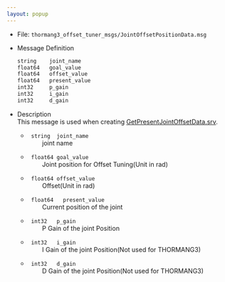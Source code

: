 ```yaml
---
layout: popup
---
```


- File: `thormang3_offset_tuner_msgs/JointOffsetPositionData.msg`

- Message Definition

    ```c
    string    joint_name
    float64   goal_value
    float64   offset_value
    float64   present_value
    int32     p_gain
    int32     i_gain
    int32     d_gain
    ```

- Description  
This message is used when creating [GetPresentJointOffsetData.srv].

    * ` string  joint_name`  
&emsp;&emsp; joint name

    * ` float64 goal_value`  
&emsp;&emsp; Joint position for Offset Tuning(Unit in rad)
 
    * ` float64 offset_value`  
&emsp;&emsp; Offset(Unit in rad)

    * ` float64   present_value`  
&emsp;&emsp; Current position of the joint

    * ` int32   p_gain`  
&emsp;&emsp; P Gain of the joint Position

    * ` int32   i_gain`  
&emsp;&emsp; I Gain of the joint Position(Not used for THORMANG3)

    * ` int32   d_gain`  
&emsp;&emsp; D Gain of the joint Position(Not used for THORMANG3)

[GetPresentJointOffsetData.srv]: /docs/en/platform/msgs/GetPresentJointOffsetData_srv/#getpresentjointoffsetdata-srv
